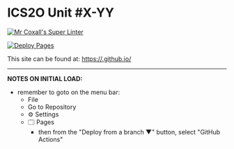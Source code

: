 # ICS2O Unit #X-YY

[![Mr Coxall's Super Linter](https://github.com/quinnmoher/Unit2-01-PHP-HelloWorld/workflows/Mr%20Coxall's%20Super%20Linter/badge.svg)](https://github.com/quinnmoher/Unit2-01-PHP-HelloWorld/actions)

[![Deploy Pages](https://github.com/quinnmoher/Unit2-01-PHP-HelloWorld/workflows/Deploy%20Pages/badge.svg)](https://github.com/quinnmoher/Unit2-01-PHP-HelloWorld/actions)

This site can be found at: [https://<OWNER>.github.io/<REPOSITORY>](https://<OWNER>.github.io/<REPOSITORY>)

---

**NOTES ON INITIAL LOAD:**
- remember to goto on the menu bar:
  - File
  - Go to Repository
  - ⚙ Settings
  - 🗔 Pages
    - then from the "Deploy from a branch ▼" button, select "GitHub Actions"
